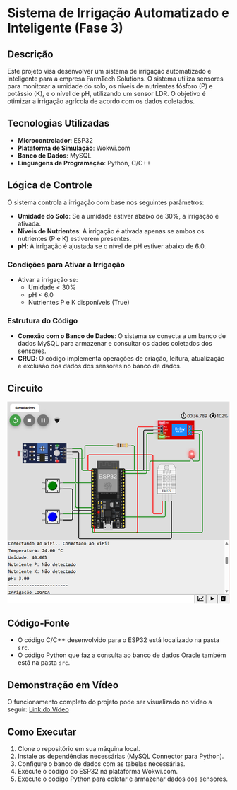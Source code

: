 # Sistema de Irrigação Automatizado e Inteligente (Fase 3)

## Descrição
Este projeto visa desenvolver um sistema de irrigação automatizado e inteligente para a empresa FarmTech Solutions. O sistema utiliza sensores para monitorar a umidade do solo, os níveis de nutrientes fósforo (P) e potássio (K), e o nível de pH, utilizando um sensor LDR. O objetivo é otimizar a irrigação agrícola de acordo com os dados coletados.

## Tecnologias Utilizadas
- **Microcontrolador**: ESP32
- **Plataforma de Simulação**: Wokwi.com
- **Banco de Dados**: MySQL
- **Linguagens de Programação**: Python, C/C++

## Lógica de Controle
O sistema controla a irrigação com base nos seguintes parâmetros:
- **Umidade do Solo**: Se a umidade estiver abaixo de 30%, a irrigação é ativada.
- **Níveis de Nutrientes**: A irrigação é ativada apenas se ambos os nutrientes (P e K) estiverem presentes.
- **pH**: A irrigação é ajustada se o nível de pH estiver abaixo de 6.0.

### Condições para Ativar a Irrigação
- Ativar a irrigação se:
  - Umidade < 30%
  - pH < 6.0
  - Nutrientes P e K disponíveis (True)

### Estrutura do Código
- **Conexão com o Banco de Dados**: O sistema se conecta a um banco de dados MySQL para armazenar e consultar os dados coletados dos sensores.
- **CRUD**: O código implementa operações de criação, leitura, atualização e exclusão dos dados dos sensores no banco de dados.

## Circuito
![Diagrama do Circuito](circuitos/circuito_diagrama.png) <!-- Substitua pelo nome do arquivo da imagem do seu circuito -->

## Código-Fonte
- O código C/C++ desenvolvido para o ESP32 está localizado na pasta `src`.
- O código Python que faz a consulta ao banco de dados Oracle também está na pasta `src`.

## Demonstração em Vídeo
O funcionamento completo do projeto pode ser visualizado no vídeo a seguir:
[Link do Vídeo](https://youtu.be/6tPA6mGJSYA) <!-- Substitua pelo link do seu vídeo -->

## Como Executar
1. Clone o repositório em sua máquina local.
2. Instale as dependências necessárias (MySQL Connector para Python).
3. Configure o banco de dados com as tabelas necessárias.
4. Execute o código do ESP32 na plataforma Wokwi.com.
5. Execute o código Python para coletar e armazenar dados dos sensores.


